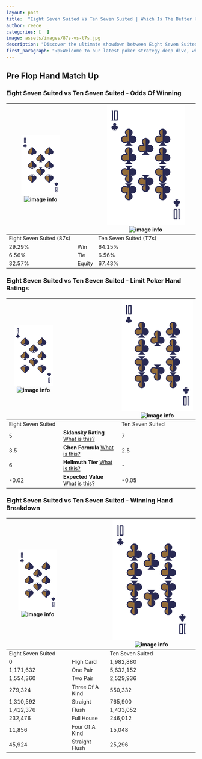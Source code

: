 ```yaml
---
layout: post
title:  "Eight Seven Suited Vs Ten Seven Suited | Which Is The Better Hand In Poker? A Complete Guide"
author: reece
categories: [  ]
image: assets/images/87s-vs-t7s.jpg
description: "Discover the ultimate showdown between Eight Seven Suited and Ten Seven Suited in poker! Uncover the odds, strategies, and scenarios where one hand triumphs over the other. Get ready to up your poker game with this thrilling analysis."
first_paragraph: "<p>Welcome to our latest poker strategy deep dive, where we're pitting two distinct hands against each other in a high-stakes showdown: Eight Seven Suited vs Ten Seven Suited.</p><p>In the dynamic world of poker, every decision counts, and knowing which hand holds the upper hand is key to your success at the table.</p><p>In this article, we'll dissect these two hands, explore the scenarios where one dominates the other, and equip you with the knowledge to make strategic choices that can tip the odds in your favor.</p><p>Get ready to unravel the intriguing dynamics of these poker hands and elevate your game to new heights.</p>"
---
```




[comment]: # (sp0)

## Pre Flop Hand Match Up

<div class="table hand-ratings" markdown="1"> 



### Eight Seven Suited vs Ten Seven Suited - Odds Of Winning


    
| ![image info](assets/images/hand1/8.png) ![image info](assets/images/hand1/7s.png) |  | ![image info](assets/images/hand2/T.png) ![image info](assets/images/hand2/7s.png) |
| -------- | -------- | -------- |
| Eight Seven Suited (87s) |  | Ten Seven Suited (T7s) |
| 29.29% | Win | 64.15% |
| 6.56% | Tie | 6.56% |
| 32.57% | Equity | 67.43% |




[comment]: # (sp1)



### Eight Seven Suited vs Ten Seven Suited - Limit Poker Hand Ratings


    
| ![image info](assets/images/hand1/8.png) ![image info](assets/images/hand1/7s.png) |  | ![image info](assets/images/hand2/T.png) ![image info](assets/images/hand2/7s.png) |
| -------- | -------- | -------- |
| Eight Seven Suited |  | Ten Seven Suited |
| 5 | **Sklansky Rating** [What is this?](/sklansky-rating-explained) | 7 |
| 3.5 | **Chen Formula** [What is this?](/chen-formula-explained) | 2.5 |
| 6 | **Hellmuth Tier** [What is this?](/Hellmuth-tier-explained) | - |
| -0.02 | **Expected Value** [What is this?](/expected-value-explained) | -0.05 |




[comment]: # (sp2)



### Eight Seven Suited vs Ten Seven Suited - Winning Hand Breakdown


    
| ![image info](assets/images/hand1/8.png) ![image info](assets/images/hand1/7s.png) |  | ![image info](assets/images/hand2/T.png) ![image info](assets/images/hand2/7s.png) |
| -------- | -------- | -------- |
| Eight Seven Suited |  | Ten Seven Suited |
| 0 | High Card | 1,982,880 |
| 1,171,632 | One Pair | 5,632,152 |
| 1,554,360 | Two Pair | 2,529,936 |
| 279,324 | Three Of A Kind | 550,332 |
| 1,310,592 | Straight | 765,900 |
| 1,412,376 | Flush | 1,433,052 |
| 232,476 | Full House | 246,012 |
| 11,856 | Four Of A Kind | 15,048 |
| 45,924 | Straight Flush | 25,296 |




[comment]: # (sp3)



</div>

[comment]: # (sp4)



[comment]: # (sp5)


